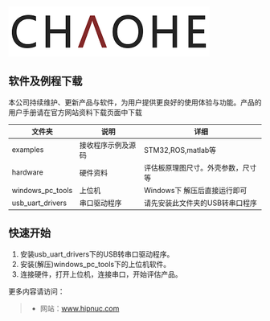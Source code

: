 ![](img/logo.png)

## 软件及例程下载


本公司持续维护、更新产品与软件，为用户提供更良好的使用体验与功能。产品的用户手册请在官方网站资料下载页面中下载

| 文件夹           | 说明               | 详细                               |
| ---------------- | ------------------ | ---------------------------------- |
| examples         | 接收程序示例及源码 | STM32,ROS,matlab等                 |
| hardware         | 硬件资料           | 评估板原理图尺寸。外壳参数，尺寸等 |
| windows_pc_tools | 上位机             | Windows下 解压后直接运行即可       |
| usb_uart_drivers | 串口驱动程序       | 请先安装此文件夹的USB转串口程序    |



## 快速开始

1. 安装usb_uart_drivers下的USB转串口驱动程序。
2. 安装(解压)windows_pc_tools下的上位机软件。
3. 连接硬件，打开上位机，连接串口，开始评估产品。





更多内容请访问：

> * 网站：www.hipnuc.com



